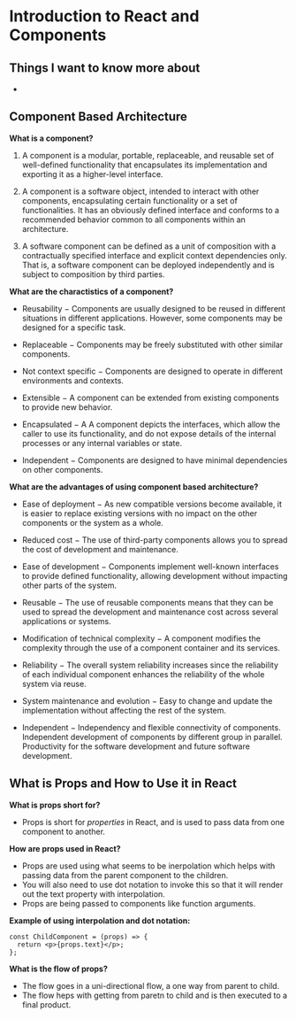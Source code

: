 # Introduction to React and Components

## Things I want to know more about
- 

## Component Based Architecture

**What is a component?**
1. A component is a modular, portable, replaceable, and reusable set of well-defined functionality that encapsulates its implementation and exporting it as a higher-level interface.

2. A component is a software object, intended to interact with other components, encapsulating certain functionality or a set of functionalities. It has an obviously defined interface and conforms to a recommended behavior common to all components within an architecture.

3. A software component can be defined as a unit of composition with a contractually specified interface and explicit context dependencies only. That is, a software component can be deployed independently and is subject to composition by third parties.

**What are the charactistics of a component?**

- Reusability − Components are usually designed to be reused in different situations in different applications. However, some components may be designed for a specific task.

- Replaceable − Components may be freely substituted with other similar components.

- Not context specific − Components are designed to operate in different environments and contexts.

- Extensible − A component can be extended from existing components to provide new behavior.

- Encapsulated − A A component depicts the interfaces, which allow the caller to use its functionality, and do not expose details of the internal processes or any internal variables or state.

- Independent − Components are designed to have minimal dependencies on other components.

**What are the advantages of using component based architecture?**

- Ease of deployment − As new compatible versions become available, it is easier to replace existing versions with no impact on the other components or the system as a whole.

- Reduced cost − The use of third-party components allows you to spread the cost of development and maintenance.

- Ease of development − Components implement well-known interfaces to provide defined functionality, allowing development without impacting other parts of the system.

- Reusable − The use of reusable components means that they can be used to spread the development and maintenance cost across several applications or systems.

- Modification of technical complexity − A component modifies the complexity through the use of a component container and its services.

- Reliability − The overall system reliability increases since the reliability of each individual component enhances the reliability of the whole system via reuse.

- System maintenance and evolution − Easy to change and update the implementation without affecting the rest of the system.

- Independent − Independency and flexible connectivity of components. Independent development of components by different group in parallel. Productivity for the software development and future software development.

## What is Props and How to Use it in React

**What is props short for?**
- Props is short for *properties* in React, and is used to pass data from one component to another.

**How are props used in React?**
- Props are used using what seems to be inerpolation which helps with passing data from the parent component to the children.
- You will also need to use dot notation to invoke this so that it will render out the text property with interpolation.
- Props are being passed to components like function arguments.

**Example of using interpolation and dot notation:**

```
const ChildComponent = (props) => {  
  return <p>{props.text}</p>; 
};
```

**What is the flow of props?**
- The flow goes in a uni-directional flow, a one way from parent to child.
- The flow heps with getting from paretn to child and is then executed to a final product.
